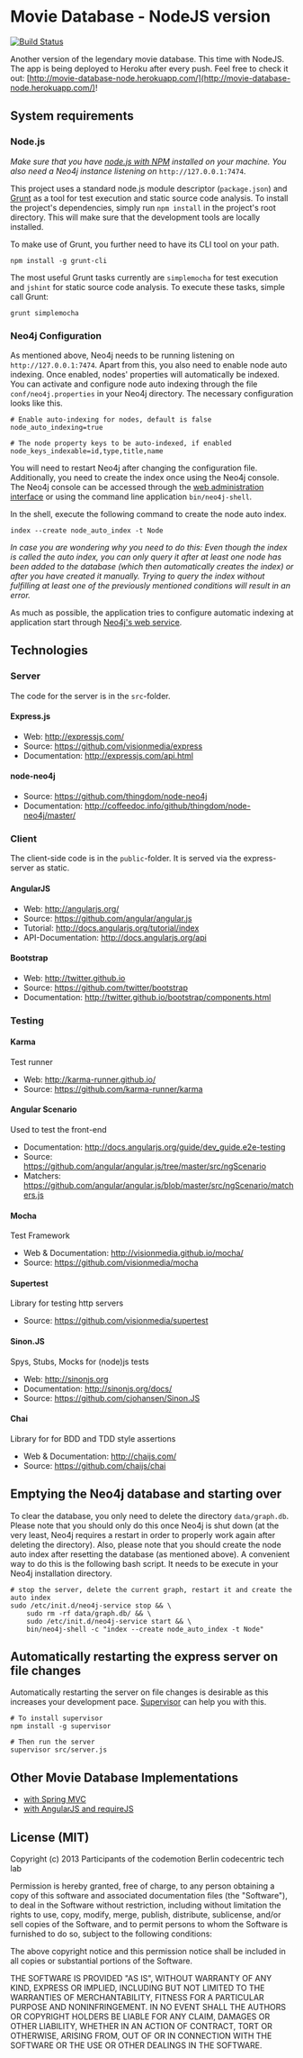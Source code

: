 # Movie Database - NodeJS version

[![Build Status](https://travis-ci.org/mlex/movie-database-node.png)](https://travis-ci.org/mlex/movie-database-node)

Another version of the legendary movie database. This time with NodeJS. The app
is being deployed to Heroku after every push. Feel free to check it out:
[http://movie-database-node.herokuapp.com/](http://movie-database-node.herokuapp.com/)!

## System requirements

### Node.js

*Make sure that you have [node.js with NPM](http://nodejs.org/) installed on
your machine. You also need a Neo4j instance listening
on* `http://127.0.0.1:7474`.

This project uses a standard node.js module descriptor (`package.json`) and
[Grunt](http://gruntjs.com/) as a tool for test execution and static source
code analysis. To install the project's dependencies, simply run `npm install`
in the project's root directory. This will make sure that the development tools
are locally installed.

To make use of Grunt, you further need to have its CLI tool on your path.

```
npm install -g grunt-cli
```

The most useful Grunt tasks currently are `simplemocha` for test execution and
`jshint` for static source code analysis. To execute these tasks, simple call
Grunt:

```
grunt simplemocha
```

### Neo4j Configuration

As mentioned above, Neo4j needs to be running listening on
`http://127.0.0.1:7474`. Apart from this, you also need to enable node auto
indexing. Once enabled, nodes' properties will automatically be indexed. You
can activate and configure node auto indexing through the file
`conf/neo4j.properties` in your Neo4j directory. The necessary configuration
looks like this.

```
# Enable auto-indexing for nodes, default is false
node_auto_indexing=true

# The node property keys to be auto-indexed, if enabled
node_keys_indexable=id,type,title,name
```

You will need to restart Neo4j after changing the configuration file.
Additionally, you need to create the index once using the Neo4j console. The
Neo4j console can be accessed through the
[web administration interface](http://127.0.0.1:7474/webadmin/) or using the
command line application `bin/neo4j-shell`.

In the shell, execute the following command to create the node auto index.

```
index --create node_auto_index -t Node
```

*In case you are wondering why you need to do this: Even though the index is
called the auto index, you can only query it after at least one node has been
added to the database (which then automatically creates the index) or after
you have created it manually. Trying to query the index without fulfilling at
least one of the previously mentioned conditions will result in an error.*

As much as possible, the application tries to configure automatic indexing at
application start through
[Neo4j's web service](http://docs.neo4j.org/chunked/milestone/rest-api-configurable-auto-indexes.html).

## Technologies

### Server
The code for the server is in the `src`-folder.

#### Express.js
* Web: http://expressjs.com/
* Source: https://github.com/visionmedia/express
* Documentation: http://expressjs.com/api.html

#### node-neo4j
* Source: https://github.com/thingdom/node-neo4j
* Documentation: http://coffeedoc.info/github/thingdom/node-neo4j/master/

### Client
The client-side code is in the `public`-folder. It is served via the express-server as static.

#### AngularJS
* Web: http://angularjs.org/
* Source: https://github.com/angular/angular.js
* Tutorial: http://docs.angularjs.org/tutorial/index
* API-Documentation: http://docs.angularjs.org/api

#### Bootstrap
* Web: http://twitter.github.io
* Source: https://github.com/twitter/bootstrap
* Documentation: http://twitter.github.io/bootstrap/components.html

### Testing

#### Karma
Test runner
* Web: http://karma-runner.github.io/
* Source: https://github.com/karma-runner/karma


#### Angular Scenario
Used to test the front-end
* Documentation: http://docs.angularjs.org/guide/dev_guide.e2e-testing
* Source: https://github.com/angular/angular.js/tree/master/src/ngScenario
* Matchers: https://github.com/angular/angular.js/blob/master/src/ngScenario/matchers.js


#### Mocha
Test Framework
* Web & Documentation: http://visionmedia.github.io/mocha/
* Source: https://github.com/visionmedia/mocha

#### Supertest
Library for testing http servers
* Source: https://github.com/visionmedia/supertest

#### Sinon.JS
Spys, Stubs, Mocks for (node)js tests
* Web: http://sinonjs.org
* Documentation: http://sinonjs.org/docs/
* Source: https://github.com/cjohansen/Sinon.JS

#### Chai
Library for for BDD and TDD style assertions
* Web & Documentation: http://chaijs.com/
* Source: https://github.com/chaijs/chai

## Emptying the Neo4j database and starting over

To clear the database, you only need to delete the directory `data/graph.db`.
Please note that you should only do this once Neo4j is shut down (at the very
least, Neo4j requires a restart in order to properly work again after deleting
the directory). Also, please note that you should create the node auto index
after resetting the database (as mentioned above). A convenient way to do this
is the following bash script. It needs to be execute in your Neo4j installation
directory.

```
# stop the server, delete the current graph, restart it and create the auto index
sudo /etc/init.d/neo4j-service stop && \
    sudo rm -rf data/graph.db/ && \
    sudo /etc/init.d/neo4j-service start && \
    bin/neo4j-shell -c "index --create node_auto_index -t Node"
```

## Automatically restarting the express server on file changes

Automatically restarting the server on file changes is desirable as this
increases your development pace.
[Supervisor](https://github.com/isaacs/node-supervisor) can help you with this.

```
# To install supervisor
npm install -g supervisor

# Then run the server
supervisor src/server.js
```

## Other Movie Database Implementations

 - [with Spring MVC](https://github.com/tobiasflohre/movie-database)
 - [with AngularJS and requireJS](https://github.com/bripkens/movie-database-spa)

## License (MIT)

Copyright (c) 2013 Participants of the codemotion Berlin codecentric tech lab

Permission is hereby granted, free of charge, to any person obtaining a copy of this software and associated documentation files (the "Software"), to deal in the Software without restriction, including without limitation the rights to use, copy, modify, merge, publish, distribute, sublicense, and/or sell copies of the Software, and to permit persons to whom the Software is furnished to do so, subject to the following conditions:

The above copyright notice and this permission notice shall be included in all copies or substantial portions of the Software.

THE SOFTWARE IS PROVIDED "AS IS", WITHOUT WARRANTY OF ANY KIND, EXPRESS OR IMPLIED, INCLUDING BUT NOT LIMITED TO THE WARRANTIES OF MERCHANTABILITY, FITNESS FOR A PARTICULAR PURPOSE AND NONINFRINGEMENT. IN NO EVENT SHALL THE AUTHORS OR COPYRIGHT HOLDERS BE LIABLE FOR ANY CLAIM, DAMAGES OR OTHER LIABILITY, WHETHER IN AN ACTION OF CONTRACT, TORT OR OTHERWISE, ARISING FROM, OUT OF OR IN CONNECTION WITH THE SOFTWARE OR THE USE OR OTHER DEALINGS IN THE SOFTWARE.
